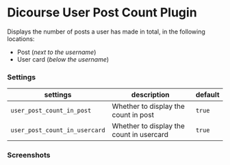 # **Dicourse User Post Count** Plugin

Displays the number of posts a user has made in total, in the following locations:
  * Post (*next to the username*)
  * User card (*below the username*)

### Settings
| settings                            | description                                  | default |  
|-------------------------------------|----------------------------------------------|---------|
| `user_post_count_in_post`     | Whether to display the count in post         | `true`  |
| `user_post_count_in_usercard` | Whether to display the count in usercard | `true`  |

### Screenshots

